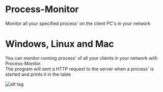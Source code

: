 # Process-Monitor
Monitor all your specified process' on the client PC's in your network

# Windows, Linux and Mac


You can monitor running process' of all your clients in your network with Process-Monitor.<br>
The program will sent a HTTP request to the server when a process' is started and prints it in the table

![alt tag](https://github.com/raoulbigg/Porcess-Monitor/blob/master/P-M.png)



